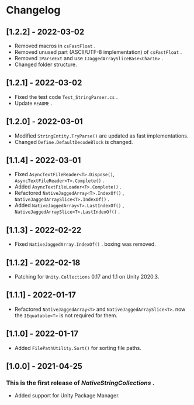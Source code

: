 # Changelog

## [1.2.2] - 2022-03-02
- Removed macros in `csFastFloat` .
- Removed unused part (ASCII/UTF-8 implementation) of `csFastFloat` .
- Removed `IParseExt` and use `IJaggedArraySliceBase<Char16>` .
- Changed folder structure.

## [1.2.1] - 2022-03-02
- Fixed the test code `Test_StringParser.cs` .
- Update `README` .

## [1.2.0] - 2022-03-01
- Modified `StringEntity.TryParse()` are updated as fast implementations.
- Changed `Define.DefaultDecodeBlock` is changed.

## [1.1.4] - 2022-03-01
- Fixed `AsyncTextFileReader<T>.Dispose()`, `AsyncTextFileReader<T>.Complete()` .
- Added `AsyncTextFileLoader<T>.Complete()` .
- Refactored `NativeJaggedArray<T>.IndexOf()` , `NativeJaggedArraySlice<T>.IndexOf()` .
- Added `NativeJaggedArray<T>.LastIndexOf()` , `NativeJaggedArraySlice<T>.LastIndexOf()` .

## [1.1.3] - 2022-02-22
- Fixed `NativeJaggedArray.IndexOf()` . boxing was removed.

## [1.1.2] - 2022-02-18
- Patching for `Unity.Collections` 0.17 and 1.1 on Unity 2020.3.

## [1.1.1] - 2022-01-17
- Refactored `NativeJaggedArray<T>` and `NativeJaggedArraySlice<T>`. now the `IEquatable<T>` is not required for them.

## [1.1.0] - 2022-01-17
- Added `FilePathUtility.Sort()` for sorting file paths.

## [1.0.0] - 2021-04-25
### This is the first release of *NativeStringCollections* .
- Added support for Unity Package Manager.

